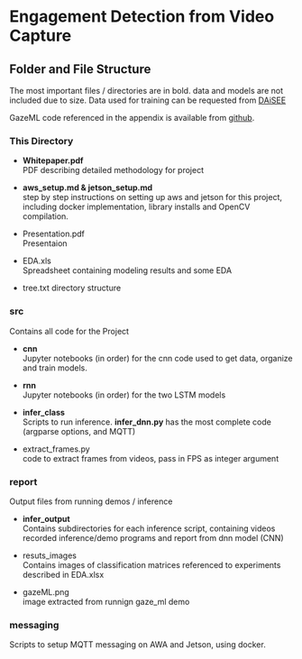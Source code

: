 # Engagement Detection from Video Capture

## Folder and File Structure
The most important files / directories are in bold. data and models are not included due to size. Data used for training can be requested from [DAiSEE](https://iith.ac.in/~daisee-dataset/)

GazeML code referenced in the appendix is available from [github](https://github.com/swook/GazeML/blob/master/src/elg_demo.py).

### This Directory

- __Whitepaper.pdf__  
PDF describing detailed methodology for project

- __aws_setup.md & jetson_setup.md__  
step by step instructions on setting up aws and jetson for this project, including docker implementation, library installs and OpenCV compilation.

- Presentation.pdf     
Presentaion

- EDA.xls  
Spreadsheet containing modeling results and some EDA

- tree.txt
directory structure

### src
Contains all code for the Project

- __cnn__  
Jupyter notebooks (in order) for the cnn code used to get data, organize and train models.

- __rnn__  
Jupyter notebooks (in order) for the two LSTM models

- __infer_class__  
Scripts to run inference. __infer_dnn.py__ has the most complete code (argparse options, and MQTT)

- extract_frames.py  
code to extract frames from videos, pass in FPS as integer argument

### report
Output files from running demos / inference

- __infer_output__  
Contains subdirectories for each inference script, containing videos recorded inference/demo programs and report from dnn model (CNN)

- resuts_images   
Contains images of classification matrices referenced to experiments described in EDA.xlsx

- gazeML.png  
image extracted from runnign gaze_ml demo

### messaging
Scripts to setup MQTT messaging on AWA and Jetson, using docker.
